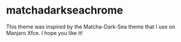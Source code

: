 # matchadarkseachrome
This theme was inspired by the Matcha-Dark-Sea theme that I use on Manjaro Xfce. I hope you like it!
